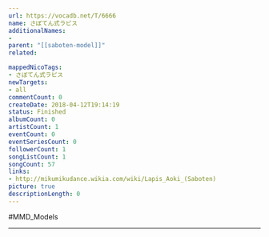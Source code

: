 ```yaml
---
url: https://vocadb.net/T/6666
name: さぼてん式ラピス
additionalNames: 
- 
parent: "[[saboten-model]]"
related:

mappedNicoTags:
- さぼてん式ラピス
newTargets:
- all
commentCount: 0
createDate: 2018-04-12T19:14:19
status: Finished
albumCount: 0
artistCount: 1
eventCount: 0
eventSeriesCount: 0
followerCount: 1
songListCount: 1
songCount: 57
links: 
- http://mikumikudance.wikia.com/wiki/Lapis_Aoki_(Saboten)
picture: true
descriptionLength: 0
---
```


#MMD_Models



---

